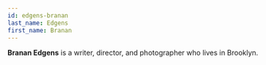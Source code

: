 ```yaml
---
id: edgens-branan
last_name: Edgens
first_name: Branan
---
```

**Branan Edgens** is a writer, director, and photographer who lives in Brooklyn.